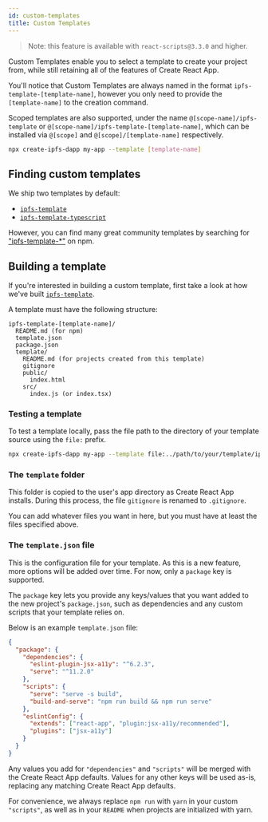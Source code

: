 ```yaml
---
id: custom-templates
title: Custom Templates
---
```


> Note: this feature is available with `react-scripts@3.3.0` and higher.

Custom Templates enable you to select a template to create your project from, while still retaining all of the features of Create React App.

You'll notice that Custom Templates are always named in the format `ipfs-template-[template-name]`, however you only need to provide the `[template-name]` to the creation command.

Scoped templates are also supported, under the name `@[scope-name]/ipfs-template` or `@[scope-name]/ipfs-template-[template-name]`, which can be installed via `@[scope]` and `@[scope]/[template-name]` respectively.

```sh
npx create-ipfs-dapp my-app --template [template-name]
```

## Finding custom templates

We ship two templates by default:

- [`ipfs-template`](https://github.com/waylad/create-ipfs-dapp/tree/main/packages/ipfs-template)
- [`ipfs-template-typescript`](https://github.com/waylad/create-ipfs-dapp/tree/main/packages/ipfs-template-typescript)

However, you can find many great community templates by searching for ["ipfs-template-\*"](https://www.npmjs.com/search?q=ipfs-template-*) on npm.

## Building a template

If you're interested in building a custom template, first take a look at how we've built [`ipfs-template`](https://github.com/waylad/create-ipfs-dapp/tree/main/packages/ipfs-template).

A template must have the following structure:

```
ipfs-template-[template-name]/
  README.md (for npm)
  template.json
  package.json
  template/
    README.md (for projects created from this template)
    gitignore
    public/
      index.html
    src/
      index.js (or index.tsx)
```

### Testing a template

To test a template locally, pass the file path to the directory of your template source using the `file:` prefix.

```sh
npx create-ipfs-dapp my-app --template file:../path/to/your/template/ipfs-template-[template-name]
```

### The `template` folder

This folder is copied to the user's app directory as Create React App installs. During this process, the file `gitignore` is renamed to `.gitignore`.

You can add whatever files you want in here, but you must have at least the files specified above.

### The `template.json` file

This is the configuration file for your template. As this is a new feature, more options will be added over time. For now, only a `package` key is supported.

The `package` key lets you provide any keys/values that you want added to the new project's `package.json`, such as dependencies and any custom scripts that your template relies on.

Below is an example `template.json` file:

```json
{
  "package": {
    "dependencies": {
      "eslint-plugin-jsx-a11y": "^6.2.3",
      "serve": "^11.2.0"
    },
    "scripts": {
      "serve": "serve -s build",
      "build-and-serve": "npm run build && npm run serve"
    },
    "eslintConfig": {
      "extends": ["react-app", "plugin:jsx-a11y/recommended"],
      "plugins": ["jsx-a11y"]
    }
  }
}
```

Any values you add for `"dependencies"` and `"scripts"` will be merged with the Create React App defaults. Values for any other keys will be used as-is, replacing any matching Create React App defaults.

For convenience, we always replace `npm run` with `yarn` in your custom `"scripts"`, as well as in your `README` when projects are initialized with yarn.
